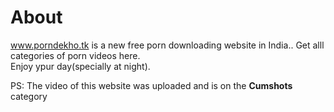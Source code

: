 # About
www.porndekho.tk is a new free porn downloading website in India.. Get alll categories of porn videos here.<br> Enjoy ypur day(specially at night).







PS: The video of this website was uploaded and is on the <strong>Cumshots</strong> category

